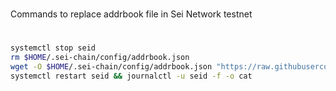 #
Commands to replace addrbook file in Sei Network testnet
#

```sh
systemctl stop seid
rm $HOME/.sei-chain/config/addrbook.json 
wget -O $HOME/.sei-chain/config/addrbook.json "https://raw.githubusercontent.com/Firstcomes/manuals/main/Sei/addrbook.json"
systemctl restart seid && journalctl -u seid -f -o cat
```

